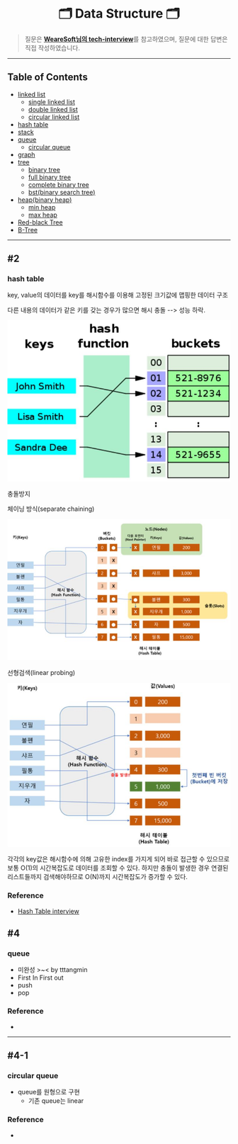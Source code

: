 <div align='center'>
  <h1>🗂 Data Structure 🗂</h1>
</div>

> 질문은 <strong>[WeareSoft님의 tech-interview](https://github.com/WeareSoft/tech-interview)</strong>를 참고하였으며, 질문에 대한 답변은 직접 작성하였습니다.

---

## Table of Contents

- [linked list](#1)
  - [single linked list](#1-1)
  - [double linked list](#1-2)
  - [circular linked list](#1-3)
- [hash table](#2)
- [stack](#3)
- [queue](#4)
  - [circular queue](#4-1)
- [graph](#5)
- [tree](#6)
  - [binary tree](#6-1)
  - [full binary tree](#6-2)
  - [complete binary tree](#6-3)
  - [bst(binary search tree)](#6-4)
- [heap(binary heap)](#7)
  - [min heap](#7-1)
  - [max heap](#7-2)
- [Red-black Tree](#8)
- [B-Tree](#9)

---

## #2

### hash table

key, value의 데이터를 
key를 해시함수를 이용해 고정된 크기값에 맵핑한 데이터 구조

다른 내용의 데이터가 같은 키를 갖는 경우가 많으면 해시 충돌 --> 성능 하락.

![](images/hash.JPG)

충돌방지

체이닝 방식(separate chaining)

![](images/hash2.JPG)

선형검색(linear probing)

![](images/hash3.JPG)

각각의 key값은 해시함수에 의해 고유한 index를 가지게 되어 바로 접근할 수 있으므로 보통 O(1)의 시간복잡도로 데이터를 조회할 수 있다. 하지만 충돌이 발생한 경우 연결된 리스트들까지 검색해야하므로 O(N)까지 시간복잡도가 증가할 수 있다.

### Reference

+ [Hash Table interview](https://www.fullstack.cafe/blog/hash-tables-interview-questions)

## #4

### queue
- 미완성 >~< by tttangmin
- First In First out
- push
- pop
### Reference
- []()
---
## #4-1
### circular queue
- queue를 원형으로 구현
  - 기존 queue는 linear
### Reference
- []()



